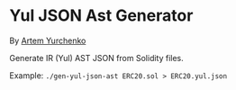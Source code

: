 # Yul JSON Ast Generator

By [Artem Yurchenko](https://github.com/murcake)


Generate IR (Yul) AST JSON from Solidity files.

Example: `./gen-yul-json-ast ERC20.sol > ERC20.yul.json`
